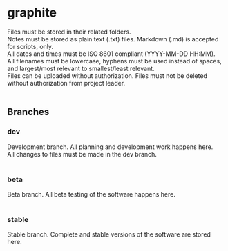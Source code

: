 # graphite

Files must be stored in their related folders.<br/>
Notes must be stored as plain text (.txt) files. Markdown (.md) is accepted for scripts, only.<br/>
All dates and times must be ISO 8601 compliant (YYYY-MM-DD HH:MM).<br/>
All filenames must be lowercase, hyphens must be used instead of spaces, and largest/most relevant to smallest/least relevant.<br/>
Files can be uploaded without authorization. Files must not be deleted without authorization from project leader.<br/>
<br/>
## Branches
### dev
Development branch. All planning and development work happens here.<br/>
All changes to files must be made in the dev branch.<br/>
<br/>
### beta
Beta branch. All beta testing of the software happens here.<br/>
<br/>
### stable
Stable branch. Complete and stable versions of the software are stored here.<br/>
